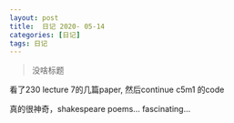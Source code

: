 ```yaml
---
layout: post
title:  日记 2020- 05-14 
categories: [日记]
tags: 日记
---
```


> 没啥标题

看了230 lecture 7的几篇paper, 然后continue c5m1 的code

真的很神奇，shakespeare poems... fascinating...